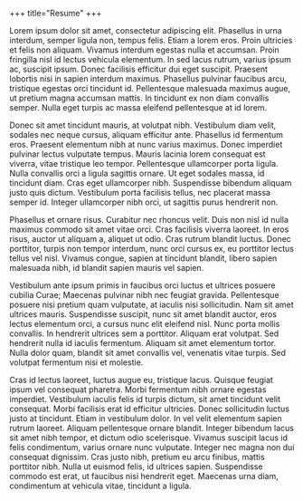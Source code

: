 +++
title="Resume"
+++



Lorem ipsum dolor sit amet, consectetur adipiscing elit. Phasellus in urna interdum, semper ligula non, tempus felis. Etiam a lorem eros. Proin ultricies et felis non aliquam. Vivamus interdum egestas nulla et accumsan. Proin fringilla nisl id lectus vehicula elementum. In sed lacus rutrum, varius ipsum ac, suscipit ipsum. Donec facilisis efficitur dui eget suscipit. Praesent lobortis nisi in sapien interdum maximus. Phasellus pulvinar faucibus arcu, tristique egestas orci tincidunt id. Pellentesque malesuada maximus augue, ut pretium magna accumsan mattis. In tincidunt ex non diam convallis semper. Nulla eget turpis ac massa eleifend pellentesque at id lorem.

Donec sit amet tincidunt mauris, at volutpat nibh. Vestibulum diam velit, sodales nec neque cursus, aliquam efficitur ante. Phasellus id fermentum eros. Praesent elementum nibh at nunc varius maximus. Donec imperdiet pulvinar lectus vulputate tempus. Mauris lacinia lorem consequat est viverra, vitae tristique leo tempor. Pellentesque ullamcorper porta ligula. Nulla convallis orci a ligula sagittis ornare. Ut eget sodales massa, id tincidunt diam. Cras eget ullamcorper nibh. Suspendisse bibendum aliquam justo quis dictum. Vestibulum porta facilisis tellus, nec placerat massa semper id. Integer ullamcorper nibh orci, ut sagittis purus hendrerit non.

Phasellus et ornare risus. Curabitur nec rhoncus velit. Duis non nisl id nulla maximus commodo sit amet vitae orci. Cras facilisis viverra laoreet. In eros risus, auctor ut aliquam a, aliquet ut odio. Cras rutrum blandit luctus. Donec porttitor, turpis non tempor interdum, nunc orci cursus ex, eu porttitor lectus tellus vel nisl. Vivamus congue, sapien at tincidunt blandit, libero sapien malesuada nibh, id blandit sapien mauris vel sapien.

Vestibulum ante ipsum primis in faucibus orci luctus et ultrices posuere cubilia Curae; Maecenas pulvinar nibh nec feugiat gravida. Pellentesque posuere nisi pretium quam vulputate, at iaculis nisi sollicitudin. Nam sit amet ultrices mauris. Suspendisse suscipit, nunc sit amet blandit auctor, eros lectus elementum orci, a cursus nunc elit eleifend nisl. Nunc porta mollis convallis. In hendrerit ultrices sem a porttitor. Aliquam erat volutpat. Sed hendrerit nulla id iaculis fermentum. Aliquam sit amet elementum tortor. Nulla dolor quam, blandit sit amet convallis vel, venenatis vitae turpis. Sed volutpat fermentum nisi et molestie.

Cras id lectus laoreet, luctus augue eu, tristique lacus. Quisque feugiat ipsum vel consequat pharetra. Morbi fermentum nibh ornare egestas imperdiet. Vestibulum iaculis felis id turpis dictum, sit amet tincidunt velit consequat. Morbi facilisis erat id efficitur ultricies. Donec sollicitudin luctus justo at tincidunt. Etiam in vestibulum dolor. In vel velit elementum sapien rutrum laoreet. Aliquam pellentesque ornare blandit. Integer bibendum lacus sit amet nibh tempor, et dictum odio scelerisque. Vivamus suscipit lacus id felis condimentum, varius ornare nunc vulputate. Integer nec magna non dui consequat dignissim. Cras justo nibh, pretium eu arcu finibus, mattis porttitor nibh. Nulla ut euismod felis, id ultrices sapien. Suspendisse commodo est erat, ut faucibus nisi hendrerit eget. Maecenas urna diam, condimentum at vehicula vitae, tincidunt a ligula. 
